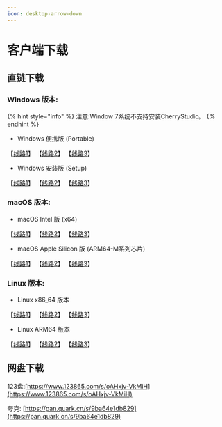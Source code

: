 ```yaml
---
icon: desktop-arrow-down
---
```


# 客户端下载

## 直链下载

### Windows 版本:

{% hint style="info" %}
注意:Window 7系统不支持安装CherryStudio。
{% endhint %}

* Windows 便携版 (Portable)

【[线路1](https://download-cf.ocoolai.com/https://github.com/CherryHQ/cherry-studio/releases/download/v0.9.27/Cherry-Studio-0.9.27-portable.exe)】    【[线路2](https://download.ocoolai.com/https://github.com/CherryHQ/cherry-studio/releases/download/v0.9.27/Cherry-Studio-0.9.27-portable.exe)】   【[线路3](https://download.ocoolai.online/https://github.com/CherryHQ/cherry-studio/releases/download/v0.9.27/Cherry-Studio-0.9.27-portable.exe)】

* Windows 安装版 (Setup)

【[线路1](https://download-cf.ocoolai.com/https://github.com/CherryHQ/cherry-studio/releases/download/v0.9.27/Cherry-Studio-0.9.27-x64.dmg)】    【[线路2](https://download.ocoolai.com/https://github.com/CherryHQ/cherry-studio/releases/download/v0.9.27/Cherry-Studio-0.9.27-x64.dmg)】   【[线路3](https://download.ocoolai.online/https://github.com/CherryHQ/cherry-studio/releases/download/v0.9.27/Cherry-Studio-0.9.27-x64.dmg)】

### macOS 版本:

* macOS Intel 版 (x64)

【[线路1](https://download-cf.ocoolai.com/https://github.com/CherryHQ/cherry-studio/releases/download/v0.9.27/Cherry-Studio-0.9.27-x64.dmg)】    【[线路2](https://download.ocoolai.com/https://github.com/CherryHQ/cherry-studio/releases/download/v0.9.27/Cherry-Studio-0.9.27-x64.dmg)】   【[线路3](https://download.ocoolai.online/https://github.com/CherryHQ/cherry-studio/releases/download/v0.9.27/Cherry-Studio-0.9.27-x64.dmg)】

* macOS Apple Silicon 版 (ARM64-M系列芯片)

【[线路1](https://download-cf.ocoolai.com/https://github.com/CherryHQ/cherry-studio/releases/download/v0.9.27/Cherry-Studio-0.9.27-arm64.dmg)】    【[线路2](https://download.ocoolai.com/https://github.com/CherryHQ/cherry-studio/releases/download/v0.9.27/Cherry-Studio-0.9.27-arm64.dmg)】   【[线路3](https://download.ocoolai.online/https://github.com/CherryHQ/cherry-studio/releases/download/v0.9.27/Cherry-Studio-0.9.27-arm64.dmg)】

### Linux 版本:

* Linux x86\_64 版本

【[线路1](https://download-cf.ocoolai.com/https://github.com/CherryHQ/cherry-studio/releases/download/v0.9.27/Cherry-Studio-0.9.27-x86_64.AppImage)】    【[线路2](https://download.ocoolai.com/https://github.com/CherryHQ/cherry-studio/releases/download/v0.9.27/Cherry-Studio-0.9.27-x86_64.AppImage)】   【[线路3](https://download.ocoolai.online/https://github.com/CherryHQ/cherry-studio/releases/download/v0.9.27/Cherry-Studio-0.9.27-x86_64.AppImage)】

* Linux ARM64 版本

【[线路1](https://download-cf.ocoolai.com/https://github.com/CherryHQ/cherry-studio/releases/download/v0.9.27/Cherry-Studio-0.9.27-arm64.AppImage)】    【[线路2](https://download.ocoolai.com/https://github.com/CherryHQ/cherry-studio/releases/download/v0.9.27/Cherry-Studio-0.9.27-arm64.AppImage)】   【[线路3](https://download.ocoolai.online/https://github.com/CherryHQ/cherry-studio/releases/download/v0.9.27/Cherry-Studio-0.9.27-arm64.AppImage)】

## 网盘下载

123盘:[https://www.123865.com/s/oAHxjv-VkMiH](https://www.123865.com/s/oAHxjv-VkMiH)

夸克: [https://pan.quark.cn/s/9ba64e1db829](https://pan.quark.cn/s/9ba64e1db829)
